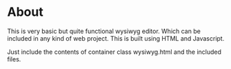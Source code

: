 About
=====

This is very basic but quite functional wysiwyg editor. Which can be included in any kind of web project. This is built using HTML and Javascript.

Just include the contents of container class wysiwyg.html and the included files.